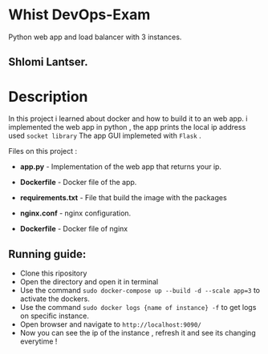# Whist DevOps-Exam
Python web app and load balancer with 3 instances.

## Shlomi Lantser.

# Description

In this project i learned about docker and how to build it to an web app.
i implemented the web app in python , the app prints the local ip address used `socket library`
The app GUI implemeted with `Flask` .


Files on this project :
                  
* **app.py** - Implementation of the web app that returns your ip.
                  
* **Dockerfile** - Docker file of the app.

* **requirements.txt** - File that build the image with the packages

* **nginx.conf** - nginx configuration.

* **Dockerfile** - Docker file of nginx

                 
## Running guide:

* Clone this ripository
* Open the directory and open it in terminal
* Use the command `sudo docker-compose up --build -d --scale app=3` to activate the dockers.
* Use the command `sudo docker logs {name of instance} -f` to get logs on specific instance.
* Open browser and navigate to `http://localhost:9090/`
* Now you can see the ip of the instance , refresh it and see its changing everytime !

    
                 
